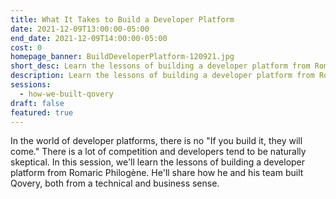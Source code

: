 ```yaml
---
title: What It Takes to Build a Developer Platform
date: 2021-12-09T13:00:00-05:00
end_date: 2021-12-09T14:00:00-05:00
cost: 0
homepage_banner: BuildDeveloperPlatform-120921.jpg
short_desc: Learn the lessons of building a developer platform from Romaric Philogène. He'll share how he and his team built Qovery, both from a technical and business sense.
description: Learn the lessons of building a developer platform from Romaric Philogène. He'll share how he and his team built Qovery, both from a technical and business sense.
sessions:
  - how-we-built-qovery
draft: false
featured: true
---
```


In the world of developer platforms, there is no "If you build it, they will come." There is a lot of competition and developers tend to be naturally skeptical. In this session, we'll learn the lessons of building a developer platform from Romaric Philogène. He'll share how he and his team built Qovery, both from a technical and business sense.
